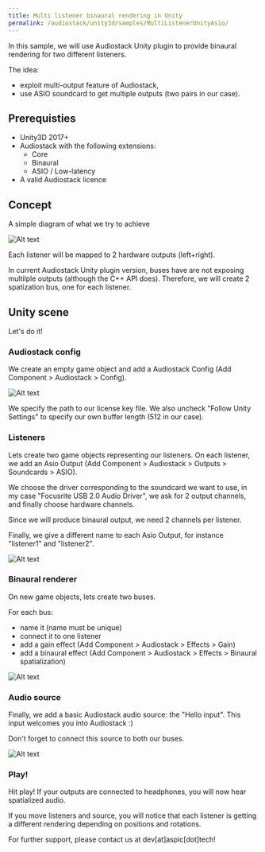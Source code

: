 ```yaml
---
title: Multi listener binaural rendering in Unity
permalink: /audiostack/unity3d/samples/MultiListenerUnityAsio/
---
```


In this sample, we will use Audiostack Unity plugin to provide binaural rendering for two different listeners.

The idea:
- exploit multi-output feature of Audiostack,
- use ASIO soundcard to get multiple outputs (two pairs in our case).

## Prerequisties

* Unity3D 2017+
* Audiostack with the following extensions:
	* Core
	* Binaural
	* ASIO / Low-latency
* A valid Audiostack licence

## Concept

A simple diagram of what we try to achieve

![Alt text](../../img/multilistener_asio_unity_1.png)

Each listener will be mapped to 2 hardware outputs (left+right). 

In current Audiostack Unity plugin version, buses have are not exposing multilple outputs (although the C++ API does). Therefore, we will create 2 spatization bus, one for each listener.

## Unity scene

Let's do it!

### Audiostack config

We create an empty game object and add a Audiostack Config (Add Component > Audiostack > Config).

![Alt text](../../img/multilistener_asio_unity_2.png)

We specify the path to our license key file. We also uncheck "Follow Unity Settings" to specify our own buffer length (512 in our case). 

### Listeners

Lets create two game objects representing our listeners. On each listener, we add an Asio Output (Add Component > Audiostack > Outputs > Soundcards > ASIO).

We choose the driver corresponding to the soundcard we want to use, in my case "Focusrite USB 2.0 Audio Driver", we ask for 2 output channels, and finally choose hardware channels.

Since we will produce binaural output, we need 2 channels per listener.

Finally, we give a different name to each Asio Output, for instance "listener1" and "listener2".

![Alt text](../../img/multilistener_asio_unity_3.png)


### Binaural renderer

On new game objects, lets create two buses.

For each bus:
* name it (name must be unique)
* connect it to one listener
* add a gain effect (Add Component > Audiostack > Effects > Gain)
* add a binaural effect (Add Component > Audiostack > Effects > Binaural spatialization)

![Alt text](../../img/multilistener_asio_unity_4.png)

### Audio source

Finally, we add a basic Audiostack audio source: the "Hello input". This input welcomes you into Audiostack :)

Don't forget to connect this source to both our buses.

![Alt text](../../img/multilistener_asio_unity_5.png)


### Play!

Hit play! If your outputs are connected to headphones, you will now hear spatialized audio.

If you move listeners and source, you will notice that each listener is getting a different rendering depending on positions and rotations.

For further support, please contact us at dev[at]aspic[dot]tech!